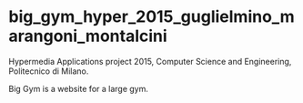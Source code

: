 # big_gym_hyper_2015_guglielmino_marangoni_montalcini
Hypermedia Applications project 2015, Computer Science and Engineering, Politecnico di Milano.

Big Gym is a website for a large gym.
